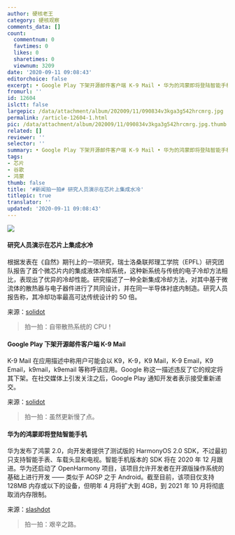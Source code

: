 ```yaml
---
author: 硬核老王
category: 硬核观察
comments_data: []
count:
  commentnum: 0
  favtimes: 0
  likes: 0
  sharetimes: 0
  viewnum: 3209
date: '2020-09-11 09:08:43'
editorchoice: false
excerpt: • Google Play 下架开源邮件客户端 K-9 Mail • 华为的鸿蒙即将登陆智能手机
fromurl: ''
id: 12604
islctt: false
largepic: /data/attachment/album/202009/11/090834v3kga3g542hrcmrg.jpg
permalink: /article-12604-1.html
pic: /data/attachment/album/202009/11/090834v3kga3g542hrcmrg.jpg.thumb.jpg
related: []
reviewer: ''
selector: ''
summary: • Google Play 下架开源邮件客户端 K-9 Mail • 华为的鸿蒙即将登陆智能手机
tags:
- 芯片
- 谷歌
- 鸿蒙
thumb: false
title: '#新闻拍一拍# 研究人员演示在芯片上集成水冷'
titlepic: true
translator: ''
updated: '2020-09-11 09:08:43'
---
```


![](/data/attachment/album/202009/11/090834v3kga3g542hrcmrg.jpg)


#### 研究人员演示在芯片上集成水冷


根据发表在《自然》期刊上的一项研究，瑞士洛桑联邦理工学院（EPFL）研究团队报告了首个微芯片内的集成液体冷却系统，这种新系统与传统的电子冷却方法相比，表现出了优异的冷却性能。研究描述了一种全新集成冷却方法，对其中基于微流体的散热器与电子器件进行了共同设计，并在同一半导体衬底内制造。研究人员报告称，其冷却功率最高可达传统设计的 50 倍。


来源：[solidot](https://www.solidot.org/story?sid=65499 "https://www.solidot.org/story?sid=65499")



> 
> 拍一拍：自带散热系统的 CPU！
> 
> 
> 


#### Google Play 下架开源邮件客户端 K-9 Mail


K-9 Mail 在应用描述中称用户可能会以 K9，K-9，K9 Mail，K-9 Email，K9 Email，k9mail，k9email 等称呼该应用。Google 称这一描述违反了它的规定将其下架。在社交媒体上引发关注之后，Google Play 通知开发者表示接受重新递交。


来源：[solidot](https://www.solidot.org/story?sid=65492 "https://www.solidot.org/story?sid=65492")



> 
> 拍一拍：虽然更新慢了点。
> 
> 
> 


#### 华为的鸿蒙即将登陆智能手机


华为发布了鸿蒙 2.0，向开发者提供了测试版的 HarmonyOS 2.0 SDK，不过最初只支持智能手表、车载头显和电视。智能手机版本的 SDK 将在 2020 年 12 月跟进。华为还启动了 OpenHarmony 项目，该项目允许开发者在开源版操作系统的基础上进行开发 —— 类似于 AOSP 之于 Android。截至目前，该项目仅支持 128MB 内存或以下的设备，但明年 4 月将扩大到 4GB，到 2021 年 10 月将彻底取消内存限制。


来源：[slashdot](https://mobile.slashdot.org/story/20/09/10/1346231/huaweis-harmonyos-is-coming-to-smartphones "https://mobile.slashdot.org/story/20/09/10/1346231/huaweis-harmonyos-is-coming-to-smartphones")



> 
> 拍一拍：艰辛之路。
> 
> 
>